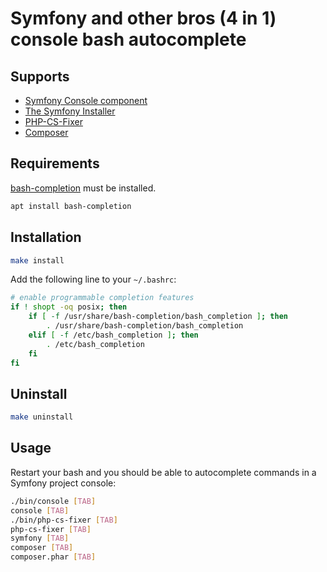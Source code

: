 # Symfony and other bros (4 in 1) console bash autocomplete

## Supports

 * [Symfony Console component](https://symfony.com/doc/current/components/console.html)
 * [The Symfony Installer](https://github.com/symfony/symfony-installer)
 * [PHP-CS-Fixer](https://github.com/FriendsOfPHP/PHP-CS-Fixer)
 * [Composer](https://getcomposer.org/)

## Requirements

[bash-completion](https://github.com/scop/bash-completion) must be installed.

```bash
apt install bash-completion
```

## Installation

```bash
make install
```

Add the following line to your `~/.bashrc`:

```bash
# enable programmable completion features
if ! shopt -oq posix; then
    if [ -f /usr/share/bash-completion/bash_completion ]; then
        . /usr/share/bash-completion/bash_completion
    elif [ -f /etc/bash_completion ]; then
        . /etc/bash_completion
    fi
fi
```

## Uninstall

```bash
make uninstall
```

## Usage

Restart your bash and you should be able to autocomplete commands in a Symfony project console:

```bash
./bin/console [TAB]
console [TAB]
./bin/php-cs-fixer [TAB]
php-cs-fixer [TAB]
symfony [TAB]
composer [TAB]
composer.phar [TAB]
```
